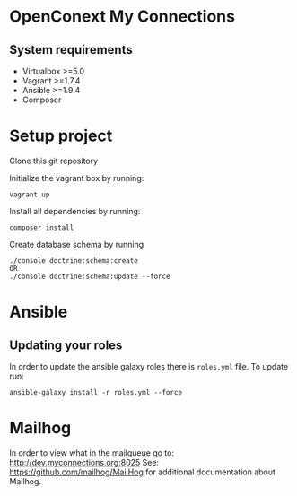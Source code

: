 # OpenConext My Connections

## System requirements

* Virtualbox >=5.0
* Vagrant >=1.7.4
* Ansible >=1.9.4
* Composer

# Setup project

Clone this git repository

Initialize the vagrant box by running:

    vagrant up

Install all dependencies by running:

    composer install


Create database schema by running

    ./console doctrine:schema:create
    OR
    ./console doctrine:schema:update --force


# Ansible

## Updating your roles
In order to update the ansible galaxy roles there is `roles.yml` file. To update run:

    ansible-galaxy install -r roles.yml --force

# Mailhog
In order to view what in the mailqueue go to: http://dev.myconnections.org:8025
See: https://github.com/mailhog/MailHog for additional documentation about Mailhog.


